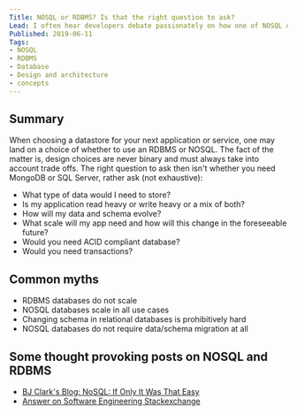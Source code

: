 ```yaml
---
Title: NOSQL or RDBMS? Is that the right question to ask?
Lead: I often hear developers debate passionately on how one of NOSQL database is the silver-bullet for scalable applications/services. The reality isn't so black and white after all.
Published: 2019-06-11
Tags: 
- NOSQL
- RDBMS
- Database
- Design and architecture
- concepts
---
```


## Summary
When choosing a datastore for your next application or service, one may land on a choice of whether to use an RDBMS or NOSQL. The fact of the matter is, design choices are never binary and must always take into account trade offs.
The right question to ask then isn't whether you need MongoDB or SQL Server, rather ask (not exhaustive):
- What type of data would I need to store?
- Is my application read heavy or write heavy or a mix of both?
- How will my data and schema evolve?
- What scale will my app need and how will this change in the foreseeable future?
- Would you need ACID compliant database?
- Would you need transactions?

## Common myths

- RDBMS databases do not scale
- NOSQL databases scale in all use cases
- Changing schema in relational databases is prohibitively hard
- NOSQL databases do not require data/schema migration at all

## Some thought provoking posts on NOSQL and RDBMS

- [BJ Clark's Blog: NoSQL: If Only It Was That Easy](https://markedaspertinent.wordpress.com/2009/08/04/nosql-if-only-it-was-that-easy/)
- [Answer on Software Engineering Stackexchange](https://softwareengineering.stackexchange.com/a/54389/75945)